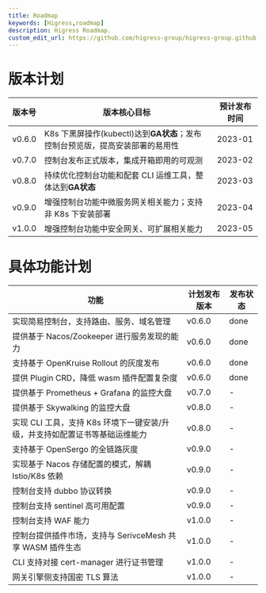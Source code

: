 ```yaml
---
title: Roadmap
keywords: [Higress,roadmap]
description: Higress Roadmap.
custom_edit_url: https://github.com/higress-group/higress-group.github.io/blob/main/i18n/zh-cn/docusaurus-plugin-content-docs/current/overview/roadmap.md
---
```


# 版本计划

| 版本号  | 版本核心目标 | 预计发布时间 |
| ------- | -----------  | -----------  |
| v0.6.0  | K8s 下黑屏操作(kubectl)达到**GA状态**；发布控制台预览版，提高安装部署的易用性   | 2023-01   |
| v0.7.0  | 控制台发布正式版本，集成开箱即用的可观测   | 2023-02   |
| v0.8.0  | 持续优化控制台功能和配套 CLI 运维工具，整体达到**GA状态**   | 2023-03   |
| v0.9.0  | 增强控制台功能中微服务网关相关能力；支持非 K8s 下安装部署   | 2023-04   |
| v1.0.0  | 增强控制台功能中安全网关、可扩展相关能力   | 2023-05   |


# 具体功能计划 

| 功能                    | 计划发布版本 | 发布状态 |
| ----------------------  | -----------  | -------  |
| 实现简易控制台，支持路由、服务、域名管理 | v0.6.0 | done |
| 提供基于 Nacos/Zookeeper 进行服务发现的能力 | v0.6.0 | done |
| 支持基于 OpenKruise Rollout 的灰度发布  | v0.6.0 | done |
| 提供 Plugin CRD，降低 wasm 插件配置复杂度  | v0.6.0 | done |
| 提供基于 Prometheus + Grafana 的监控大盘  | v0.7.0 | - |
| 提供基于 Skywalking 的监控大盘  | v0.8.0 | - |
| 实现 CLI 工具，支持 K8s 环境下一键安装/升级，并支持如配置证书等基础运维能力 | v0.8.0 | - |
| 支持基于 OpenSergo 的全链路灰度  | v0.9.0 | - |
| 实现基于 Nacos 存储配置的模式，解耦 Istio/K8s 依赖  | v0.9.0 | - |
| 控制台支持 dubbo 协议转换  | v0.9.0 | - |
| 控制台支持 sentinel 高可用配置  | v0.9.0 | - |
| 控制台支持 WAF 能力  | v1.0.0 | - |
| 控制台提供插件市场，支持与 SerivceMesh 共享 WASM 插件生态   | v1.0.0 | - |
| CLI 支持对接 cert-manager 进行证书管理   | v1.0.0 | - |
| 网关引擎侧支持国密 TLS 算法   | v1.0.0 | - |
 

